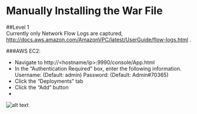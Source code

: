 # Manually Installing the War File

##Level 1   
Currently only Network Flow Logs are captured, http://docs.aws.amazon.com/AmazonVPC/latest/UserGuide/flow-logs.html .

###AWS EC2:
* Navigate to http://<hostname/ip>:9990/console/App.html
* In the “Authentication Required” box, enter the following information.
Username: (Default: admin)
Password: (Default: Admin#70365)
* Click the “Deployments” tab
* Click the “Add” button
* 

![alt text](https://github.com/DevTechnology/DRIC/tree/master/Documentation/Configuration/imgs/war_deploy.png "Logo Title Text 1")



